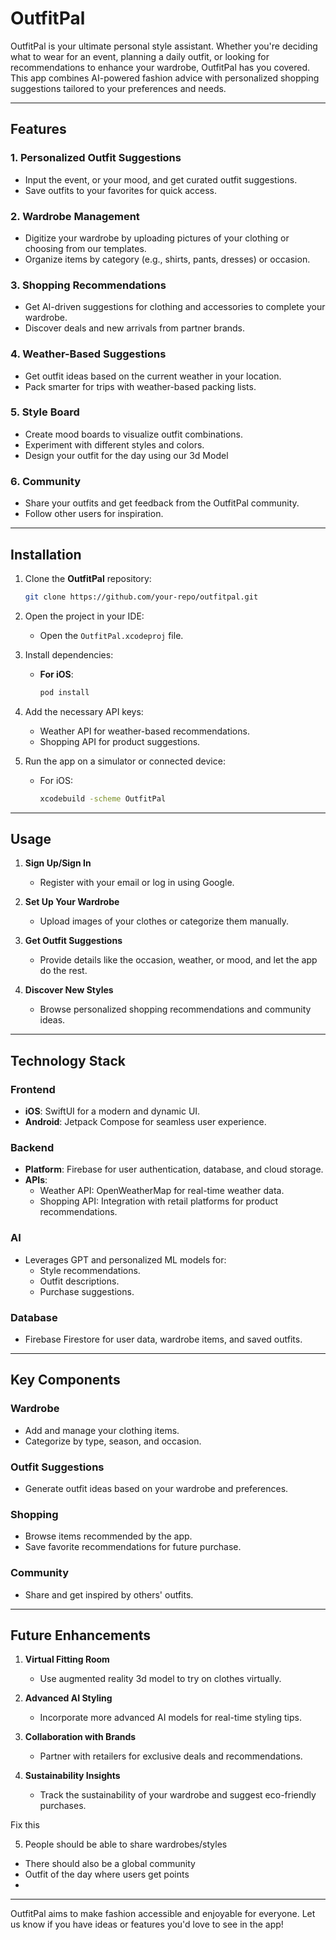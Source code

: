 # **OutfitPal**

OutfitPal is your ultimate personal style assistant. Whether you're deciding what to wear for an event, planning a daily outfit, or looking for recommendations to enhance your wardrobe, OutfitPal has you covered. This app combines AI-powered fashion advice with personalized shopping suggestions tailored to your preferences and needs.

---

## **Features**

### 1. **Personalized Outfit Suggestions**
   - Input the event, or your mood, and get curated outfit suggestions.
   - Save outfits to your favorites for quick access.

### 2. **Wardrobe Management**
   - Digitize your wardrobe by uploading pictures of your clothing or choosing from our templates.
   - Organize items by category (e.g., shirts, pants, dresses) or occasion.

### 3. **Shopping Recommendations**
   - Get AI-driven suggestions for clothing and accessories to complete your wardrobe.
   - Discover deals and new arrivals from partner brands.

### 4. **Weather-Based Suggestions**
   - Get outfit ideas based on the current weather in your location.
   - Pack smarter for trips with weather-based packing lists.

### 5. **Style Board**
   - Create mood boards to visualize outfit combinations.
   - Experiment with different styles and colors.
   - Design your outfit for the day using our 3d Model

### 6. **Community**
   - Share your outfits and get feedback from the OutfitPal community.
   - Follow other users for inspiration.

---

## **Installation**

1. Clone the **OutfitPal** repository:
   ```bash
   git clone https://github.com/your-repo/outfitpal.git
   ```

2. Open the project in your IDE:
   - Open the `OutfitPal.xcodeproj` file.

3. Install dependencies:
   - **For iOS**:
     ```bash
     pod install
     ```

4. Add the necessary API keys:
   - Weather API for weather-based recommendations.
   - Shopping API for product suggestions.

5. Run the app on a simulator or connected device:
   - For iOS:
     ```bash
     xcodebuild -scheme OutfitPal
     ```

---

## **Usage**

1. **Sign Up/Sign In**
   - Register with your email or log in using Google.

2. **Set Up Your Wardrobe**
   - Upload images of your clothes or categorize them manually.

3. **Get Outfit Suggestions**
   - Provide details like the occasion, weather, or mood, and let the app do the rest.

4. **Discover New Styles**
   - Browse personalized shopping recommendations and community ideas.

---

## **Technology Stack**

### **Frontend**
   - **iOS**: SwiftUI for a modern and dynamic UI.
   - **Android**: Jetpack Compose for seamless user experience.

### **Backend**
   - **Platform**: Firebase for user authentication, database, and cloud storage.
   - **APIs**:
     - Weather API: OpenWeatherMap for real-time weather data.
     - Shopping API: Integration with retail platforms for product recommendations.

### **AI**
   - Leverages GPT and personalized ML models for:
     - Style recommendations.
     - Outfit descriptions.
     - Purchase suggestions.

### **Database**
   - Firebase Firestore for user data, wardrobe items, and saved outfits.

---

## **Key Components**

### **Wardrobe**
   - Add and manage your clothing items.
   - Categorize by type, season, and occasion.

### **Outfit Suggestions**
   - Generate outfit ideas based on your wardrobe and preferences.

### **Shopping**
   - Browse items recommended by the app.
   - Save favorite recommendations for future purchase.

### **Community**
   - Share and get inspired by others' outfits.

---

## **Future Enhancements**

1. **Virtual Fitting Room**
   - Use augmented reality 3d model to try on clothes virtually.

2. **Advanced AI Styling**
   - Incorporate more advanced AI models for real-time styling tips.

3. **Collaboration with Brands**
   - Partner with retailers for exclusive deals and recommendations.

4. **Sustainability Insights**
   - Track the sustainability of your wardrobe and suggest eco-friendly purchases.

Fix this

5. People should be able to share wardrobes/styles
- There should also be a global community
- Outfit of the day where users get points
- 

---

OutfitPal aims to make fashion accessible and enjoyable for everyone. Let us know if you have ideas or features you'd love to see in the app!
